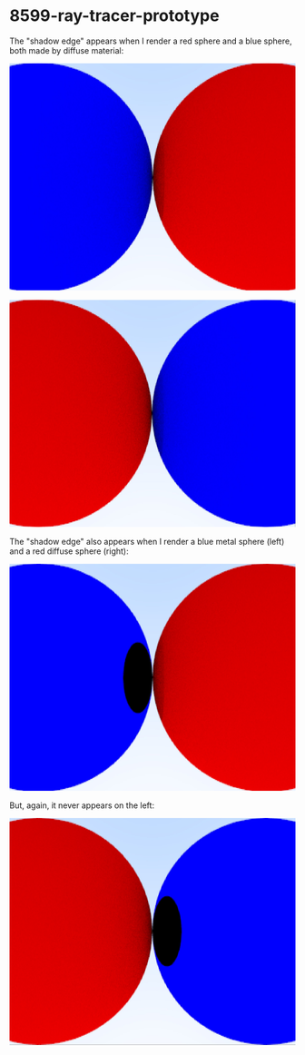 # 8599-ray-tracer-prototype

The "shadow edge" appears when I render a red sphere and a blue sphere, both made by diffuse material:

<img src="https://github.com/IQ404/8599-ray-tracer-prototype/blob/main/Sample%20Images/BlueRed.jpg" width="600" height="400"></a>

<img src="https://github.com/IQ404/8599-ray-tracer-prototype/blob/main/Sample%20Images/RedBlue.jpg" width="600" height="400"></a>

The "shadow edge" also appears when I render a blue metal sphere (left) and a red diffuse sphere (right):

<img src="https://github.com/IQ404/8599-ray-tracer-prototype/blob/main/Sample%20Images/BlueMetalRedDiffuse.jpg" width="600" height="400"></a>

But, again, it never appears on the left:

<img src="https://github.com/IQ404/8599-ray-tracer-prototype/blob/main/Sample%20Images/RedDiffuseBlueMetal.jpg" width="600" height="400"></a>
